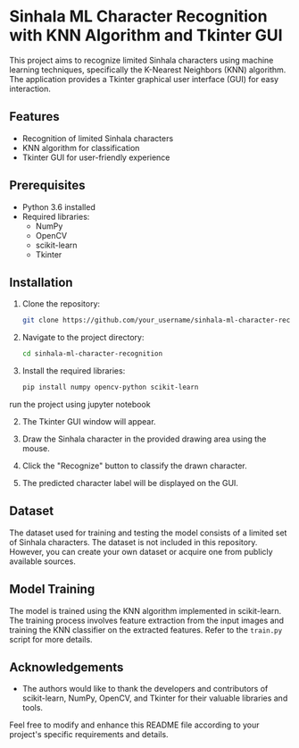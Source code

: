 # Sinhala ML Character Recognition with KNN Algorithm and Tkinter GUI

This project aims to recognize limited Sinhala characters using machine learning techniques, specifically the K-Nearest Neighbors (KNN) algorithm. The application provides a Tkinter graphical user interface (GUI) for easy interaction.

## Features

- Recognition of limited Sinhala characters
- KNN algorithm for classification
- Tkinter GUI for user-friendly experience

## Prerequisites

- Python 3.6 installed
- Required libraries:
  - NumPy
  - OpenCV
  - scikit-learn
  - Tkinter

## Installation

1. Clone the repository:

   ```bash
   git clone https://github.com/your_username/sinhala-ml-character-recognition.git
   ```

2. Navigate to the project directory:

   ```bash
   cd sinhala-ml-character-recognition
   ```

3. Install the required libraries:

   ```bash
   pip install numpy opencv-python scikit-learn
   ```
run the project using jupyter notebook

2. The Tkinter GUI window will appear.

3. Draw the Sinhala character in the provided drawing area using the mouse.

4. Click the "Recognize" button to classify the drawn character.

5. The predicted character label will be displayed on the GUI.

## Dataset

The dataset used for training and testing the model consists of a limited set of Sinhala characters. The dataset is not included in this repository. However, you can create your own dataset or acquire one from publicly available sources.

## Model Training

The model is trained using the KNN algorithm implemented in scikit-learn. The training process involves feature extraction from the input images and training the KNN classifier on the extracted features. Refer to the `train.py` script for more details.


## Acknowledgements

- The authors would like to thank the developers and contributors of scikit-learn, NumPy, OpenCV, and Tkinter for their valuable libraries and tools.

Feel free to modify and enhance this README file according to your project's specific requirements and details.
